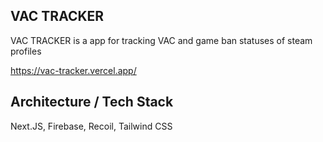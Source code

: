 ## VAC TRACKER

VAC TRACKER is a app for tracking VAC and game ban statuses of steam profiles

https://vac-tracker.vercel.app/

## Architecture / Tech Stack

Next.JS, Firebase, Recoil, Tailwind CSS


